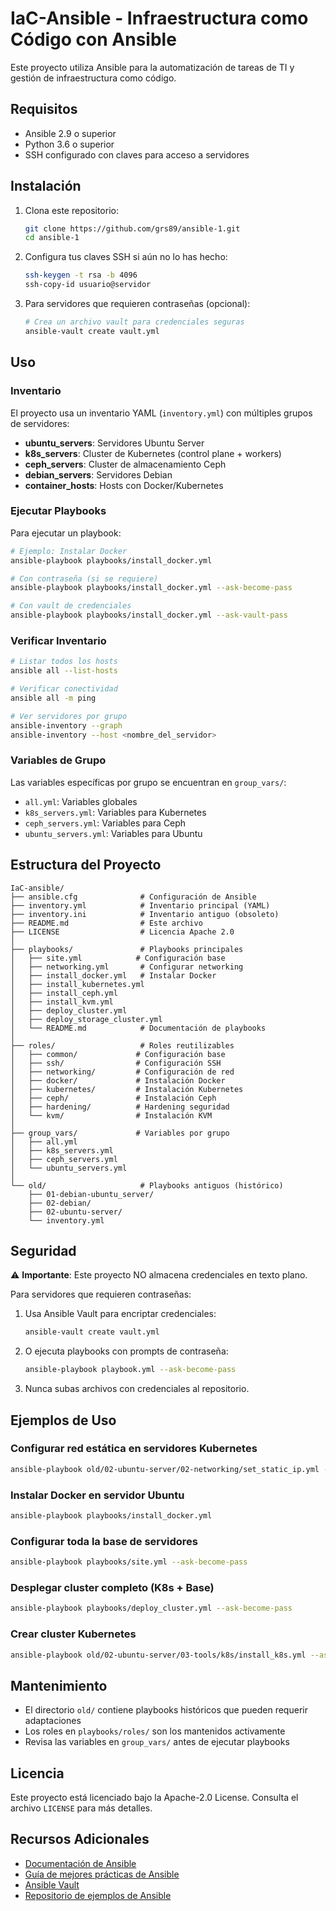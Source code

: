 # IaC-Ansible - Infraestructura como Código con Ansible

Este proyecto utiliza Ansible para la automatización de tareas de TI y gestión de infraestructura como código.

## Requisitos

- Ansible 2.9 o superior
- Python 3.6 o superior
- SSH configurado con claves para acceso a servidores

## Instalación

1. Clona este repositorio:
    ```bash
    git clone https://github.com/grs89/ansible-1.git
    cd ansible-1
    ```

2. Configura tus claves SSH si aún no lo has hecho:
    ```bash
    ssh-keygen -t rsa -b 4096
    ssh-copy-id usuario@servidor
    ```

3. Para servidores que requieren contraseñas (opcional):
    ```bash
    # Crea un archivo vault para credenciales seguras
    ansible-vault create vault.yml
    ```

## Uso

### Inventario

El proyecto usa un inventario YAML (`inventory.yml`) con múltiples grupos de servidores:

- **ubuntu_servers**: Servidores Ubuntu Server
- **k8s_servers**: Cluster de Kubernetes (control plane + workers)
- **ceph_servers**: Cluster de almacenamiento Ceph
- **debian_servers**: Servidores Debian
- **container_hosts**: Hosts con Docker/Kubernetes

### Ejecutar Playbooks

Para ejecutar un playbook:
```bash
# Ejemplo: Instalar Docker
ansible-playbook playbooks/install_docker.yml

# Con contraseña (si se requiere)
ansible-playbook playbooks/install_docker.yml --ask-become-pass

# Con vault de credenciales
ansible-playbook playbooks/install_docker.yml --ask-vault-pass
```

### Verificar Inventario

```bash
# Listar todos los hosts
ansible all --list-hosts

# Verificar conectividad
ansible all -m ping

# Ver servidores por grupo
ansible-inventory --graph
ansible-inventory --host <nombre_del_servidor>
```

### Variables de Grupo

Las variables específicas por grupo se encuentran en `group_vars/`:
- `all.yml`: Variables globales
- `k8s_servers.yml`: Variables para Kubernetes
- `ceph_servers.yml`: Variables para Ceph
- `ubuntu_servers.yml`: Variables para Ubuntu

## Estructura del Proyecto

```
IaC-ansible/
├── ansible.cfg              # Configuración de Ansible
├── inventory.yml            # Inventario principal (YAML)
├── inventory.ini            # Inventario antiguo (obsoleto)
├── README.md                # Este archivo
├── LICENSE                  # Licencia Apache 2.0
│
├── playbooks/               # Playbooks principales
│   ├── site.yml            # Configuración base
│   ├── networking.yml       # Configurar networking
│   ├── install_docker.yml   # Instalar Docker
│   ├── install_kubernetes.yml
│   ├── install_ceph.yml
│   ├── install_kvm.yml
│   ├── deploy_cluster.yml
│   ├── deploy_storage_cluster.yml
│   └── README.md            # Documentación de playbooks
│
├── roles/                   # Roles reutilizables
│   ├── common/             # Configuración base
│   ├── ssh/                # Configuración SSH
│   ├── networking/         # Configuración de red
│   ├── docker/             # Instalación Docker
│   ├── kubernetes/         # Instalación Kubernetes
│   ├── ceph/               # Instalación Ceph
│   ├── hardening/          # Hardening seguridad
│   └── kvm/                # Instalación KVM
│
├── group_vars/             # Variables por grupo
│   ├── all.yml
│   ├── k8s_servers.yml
│   ├── ceph_servers.yml
│   └── ubuntu_servers.yml
│
└── old/                     # Playbooks antiguos (histórico)
    ├── 01-debian-ubuntu_server/
    ├── 02-debian/
    ├── 02-ubuntu-server/
    └── inventory.yml
```


## Seguridad

⚠️ **Importante**: Este proyecto NO almacena credenciales en texto plano.

Para servidores que requieren contraseñas:

1. Usa Ansible Vault para encriptar credenciales:
   ```bash
   ansible-vault create vault.yml
   ```

2. O ejecuta playbooks con prompts de contraseña:
   ```bash
   ansible-playbook playbook.yml --ask-become-pass
   ```

3. Nunca subas archivos con credenciales al repositorio.

## Ejemplos de Uso

### Configurar red estática en servidores Kubernetes
```bash
ansible-playbook old/02-ubuntu-server/02-networking/set_static_ip.yml --ask-become-pass
```

### Instalar Docker en servidor Ubuntu
```bash
ansible-playbook playbooks/install_docker.yml
```

### Configurar toda la base de servidores
```bash
ansible-playbook playbooks/site.yml --ask-become-pass
```

### Desplegar cluster completo (K8s + Base)
```bash
ansible-playbook playbooks/deploy_cluster.yml --ask-become-pass
```

### Crear cluster Kubernetes
```bash
ansible-playbook old/02-ubuntu-server/03-tools/k8s/install_k8s.yml --ask-become-pass
```

## Mantenimiento

- El directorio `old/` contiene playbooks históricos que pueden requerir adaptaciones
- Los roles en `playbooks/roles/` son los mantenidos activamente
- Revisa las variables en `group_vars/` antes de ejecutar playbooks

## Licencia

Este proyecto está licenciado bajo la Apache-2.0 License. Consulta el archivo `LICENSE` para más detalles.

## Recursos Adicionales

- [Documentación de Ansible](https://docs.ansible.com/)
- [Guía de mejores prácticas de Ansible](https://docs.ansible.com/ansible/latest/user_guide/playbooks_best_practices.html)
- [Ansible Vault](https://docs.ansible.com/ansible/latest/user_guide/vault.html)
- [Repositorio de ejemplos de Ansible](https://github.com/ansible/ansible-examples)